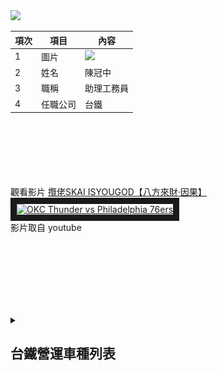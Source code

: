 <img src="JG QRcode.png" width="200" hieght="200">

|項次|項目|內容|
|---|---|---|
| 1 | 圖片 | <img src="123.jpg" width="200" hieght="200"> |
| 2 | 姓名 | 陳冠中 |
| 3 | 職稱 | 助理工務員 |
| 4 | 任職公司 | 台鐵 |

<br><br><br><br><br><br>
觀看影片
<a href="https://www.youtube.com/watch?v=ZoNH1HJr0OQ" target="_blank">攬佬SKAI ISYOUGOD【八方來財·因果】</a><br>
<a href="http://www.youtube.com/watch?feature=player_embedded&v=ZoNH1HJr0OQ" target="_blank"><img src="http://img.youtube.com/vi/ZoNH1HJr0OQ/0.jpg" 
alt="OKC Thunder vs Philadelphia 76ers" width="400" height="250" border="10" /></a>
<br>影片取自 youtube


<br><br><br><br><br><br>
<details>
<summary>

## 台鐵營運車種列表

</summary>

|項次|項目|內容|
|---|---|---|
| 1 | 圖片 | <img src="E1000.jpg" width="200" hieght="200"> |
| 2 | 車名 | E1000 |
| 3 | 車種 | 自強號 |

|項次|項目|內容|
|---|---|---|
| 1 | 圖片 | <img src="TEMU1000.jpg" width="200" hieght="200"> |
| 2 | 車名 | TEMU1000 |
| 3 | 車種 | 自強號 |

|項次|項目|內容|
|---|---|---|
| 1 | 圖片 | <img src="TEMU2000.jpg" width="200" hieght="200"> |
| 2 | 車名 | TEMU2000 |
| 3 | 車種 | 自強號 |

|項次|項目|內容|
|---|---|---|
| 1 | 圖片 | <img src="EMU3000.jpg" width="200" hieght="200"> |
| 2 | 車名 | EMU3000 |
| 3 | 車種 | 自強號 |

|項次|項目|內容|
|---|---|---|
| 1 | 圖片 | <img src="E500.jpg" width="200" hieght="200"> |
| 2 | 車名 | E500 |
| 3 | 車種 | 自強號 |


|項次|項目|內容|
|---|---|---|
| 1 | 圖片 | <img src="EMU500.jpg" width="200" hieght="200"> |
| 2 | 車名 | EMU500 |
| 3 | 車種 | 區間車 |

|項次|項目|內容|
|---|---|---|
| 1 | 圖片 | <img src="EMU800.jpg" width="200" hieght="200"> |
| 2 | 車名 | EMU800 |
| 3 | 車種 | 區間車 |

|項次|項目|內容|
|---|---|---|
| 1 | 圖片 | <img src="EMU900.jpg" width="200" hieght="200"> |
| 2 | 車名 | EMU900 |
| 3 | 車種 | 區間車 |


</details>
